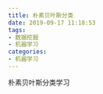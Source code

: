 ```yaml
---
title: 朴素贝叶斯分类
date: 2019-09-17 11:18:53
tags:
- 数据挖掘
- 机器学习
categories:
- 机器学习
---
```


朴素贝叶斯分类学习

<!-- more -->


